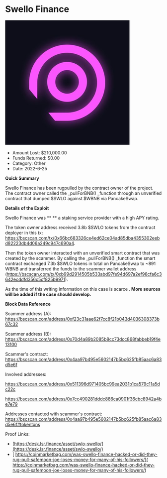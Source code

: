 # Swello Finance
![Swello Finance](/rektimages/Swello-Finance.png)
- Amount Lost: $210,000.00
- Funds Returned: $0.00
- Category: Other
- Date: 2022-6-25

**Quick Summary**

Swello Finance has been rugpulled by the contract owner of the project. The contract owner called the _pullForBNB()  _function through an unverified contract that dumped $SWLO against $WBNB via PancakeSwap.

  


 **Details of the Exploit**

Swello Finance was ** ** a staking service provider with a high APY rating.

The token owner address received 3.8b $SWLO tokens from the contract deployer in this tx: https://bscscan.com/tx/0x66bc683326ce4ed62ce04ad85dba4355302eebd82223db4d06a249c947c690a4.

Then the token owner interacted with an unverified smart contract that was created by the scammer. By calling  the _pullForBNB()  _function the smart contract exchanged 7.3b $SWLO tokens in total on PancakeSwap to ~891 WBNB  and transferred the funds to the scammer wallet address (https://bscscan.com/tx/0xb99d2914505b533abd97fe94d697a2ef98cfa6c3642ecddfd356c5cf825b9971).

  


As the time of this writing information on this case is scarce **. More sources will be added if the case should develop.**

  


 **Block Data Reference**

Scammer address (A): https://bscscan.com/address/0xf23c31aae62f7cc8f21b043d4036308373b67c32

Scammer address (B): https://bscscan.com/address/0x70d4a89b2085b8cc73dcc868fabbeb19f4e13100

  


Scammer's contract: https://bscscan.com/address/0x4aa97b495e5602147b5bc625fb85aac6a83d5e6f

  


Involved addresses:

https://bscscan.com/address/0x511396d971405bc99ea2031b1ca579c11a5dc22c

https://bscscan.com/address/0x7cc490281dddc886ca0901f36cbc8942a4be7e79

  


Addresses contacted with scammer's contract: https://bscscan.com/address/0x4aa97b495e5602147b5bc625fb85aac6a83d5e6f#tokentxns


Proof Links:
- [https://desk.lsr.finance/asset/swlo-swello/](https://desk.lsr.finance/asset/swlo-swello/)
- [ https://coinmarketbag.com/was-swello-finance-hacked-or-did-they-rug-pull-safemoon-joe-loses-money-for-many-of-his-followers/]( https://coinmarketbag.com/was-swello-finance-hacked-or-did-they-rug-pull-safemoon-joe-loses-money-for-many-of-his-followers/)


